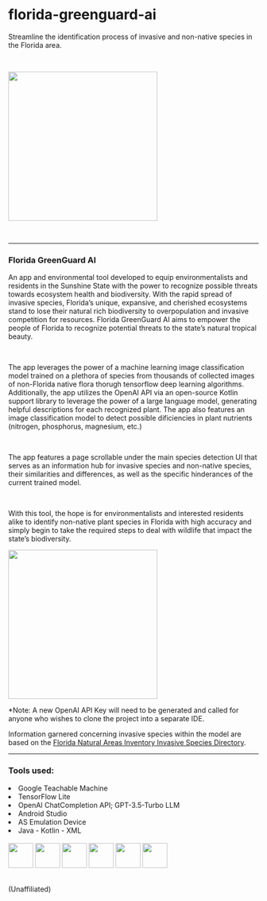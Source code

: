 # florida-greenguard-ai

Streamline the identification process of invasive and non-native species in the Florida area.

</br>

<img src="https://landscapeforlife.colostate.edu/wp-content/uploads/2017/12/74_1459323-LGPT.jpg" height=300px></img>

</br>
<hr>

<h3><b>Florida GreenGuard AI</b></h3>
<p>
An app and environmental tool developed to equip environmentalists and residents in the Sunshine State with the power to recognize possible threats towards ecosystem health and biodiversity. With the rapid spread of invasive species, Florida’s unique, expansive, and cherished ecosystems stand to lose their natural rich biodiversity to overpopulation and invasive competition for resources. Florida GreenGuard AI aims to empower the people of Florida to recognize potential threats to the state’s natural tropical beauty.
</p>

</br>

<p>
The app leverages the power of a machine learning image classification model trained on a plethora of species from thousands of collected images of non-Florida native flora thorugh tensorflow deep learning algorithms. Additionally, the app utilizes the OpenAI API via an open-source Kotlin support library to leverage the power of a large language model, generating helpful descriptions for each recognized plant. The app also features an image classification model to detect possible dificiencies in plant nutrients (nitrogen, phosphorus, magnesium, etc.)
</p>

</br>

<p>
The app features a page scrollable under the main species detection UI that serves as an information hub for invasive species and non-native species, their similarities and differences, as well as the specific hinderances of the current trained model.
</p>

</br>

<p>
With this tool, the hope is for environmentalists and interested residents alike to identify non-native plant species in Florida with high accuracy and simply begin to take the required steps to deal with wildlife that impact the state’s biodiversity.
</p>

<img src="https://github.com/harounathiam2005/Florida-GreenGuard-AI/blob/main/app/src/main/Assets/Logo_w_Background-removebg-preview.png" height=300px></img>
<p>*Note: A new OpenAI API Key will need to be generated and called for anyone who wishes to clone the project into a separate IDE.</p>

<p>Information garnered concerning invasive species within the model are based on the <a href="https://www.fnai.org/species-communities/invasives/invasives">Florida Natural Areas Inventory Invasive Species Directory</a>.</p>
<hr>

<h3>Tools used:</h3>

<li>Google Teachable Machine</li>
<li>TensorFlow Lite</li>
<li>OpenAI ChatCompletion API; GPT-3.5-Turbo LLM</li>
<li>Android Studio</li>
<li>AS Emulation Device</li>
<li>Java - Kotlin - XML</li>

</br>

<div style="flex">
<img src="https://avatars.githubusercontent.com/u/15658638?s=280&v=4" height=50px>
<img src="https://dd.countit.at/media/programmieren-lernen/teachable-machine/teachable-machine-logo.png" height=50px>
<img src="https://blogs.sap.com/wp-content/uploads/2023/08/1681142315open-ai-logo-1.png" height=50px>
<img src="https://upload.wikimedia.org/wikipedia/commons/thumb/c/c1/Android_Studio_icon_%282023%29.svg/800px-Android_Studio_icon_%282023%29.svg.png" height=50px>
  <img src="https://upload.wikimedia.org/wikipedia/en/thumb/3/30/Java_programming_language_logo.svg/1200px-Java_programming_language_logo.svg.png" height=50px>
<img src="https://developer.android.com/static/codelabs/basic-android-kotlin-compose-first-program/img/840cee8b164c10b.png" height=50px>
</div>

</br>

<p>
(Unaffiliated)
</p>

